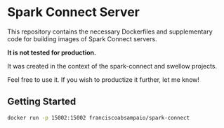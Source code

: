 # Spark Connect Server

This repository contains the necessary Dockerfiles and supplementary code for building images of Spark Connect servers.

**It is not tested for production.**

It was created in the context of the spark-connect and swellow projects.

Feel free to use it. If you wish to productize it further, let me know!

## Getting Started

```sh
docker run -p 15002:15002 franciscoabsampaio/spark-connect 
```

